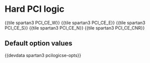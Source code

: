 # Hard PCI logic

{{tile spartan3 PCI_CE_W}}
{{tile spartan3 PCI_CE_E}}
{{tile spartan3 PCI_CE_S}}
{{tile spartan3 PCI_CE_N}}
{{tile spartan3 PCI_CE_CNR}}

## Default option values

{{devdata spartan3 pcilogicse-opts}}